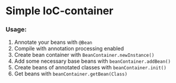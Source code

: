 # Simple IoC-container

### Usage:
1. Annotate your beans with `@Bean`
0. Compile with annotation processing enabled
0. Create bean container with `BeanContainer.newInstance()`
0. Add some necessary base beans with `beanContainer.addBean()`
0. Create beans of annotated classes with `beanContainer.init()`
0. Get beans with `beanContainer.getBean(Class)`
